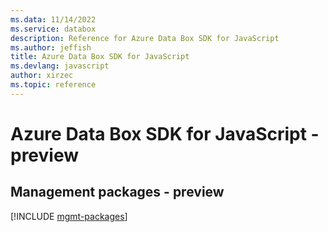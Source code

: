 ```yaml
---
ms.data: 11/14/2022
ms.service: databox
description: Reference for Azure Data Box SDK for JavaScript
ms.author: jeffish
title: Azure Data Box SDK for JavaScript
ms.devlang: javascript
author: xirzec
ms.topic: reference
---
```

# Azure Data Box SDK for JavaScript - preview

## Management packages - preview
[!INCLUDE [mgmt-packages](data-box-mgmt-index.md)]